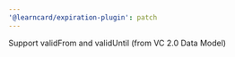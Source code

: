 ```yaml
---
'@learncard/expiration-plugin': patch
---
```


Support validFrom and validUntil (from VC 2.0 Data Model)
